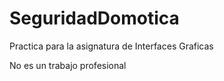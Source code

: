# SeguridadDomotica
Practica para la asignatura de Interfaces Graficas

No es un trabajo profesional
